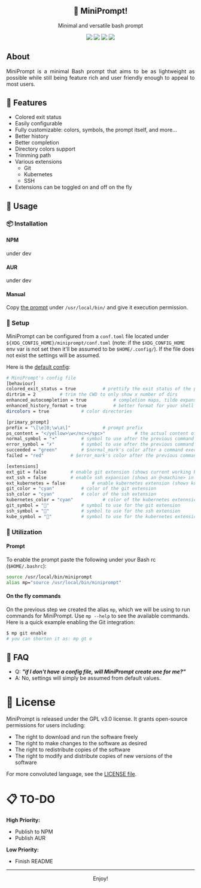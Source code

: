 <p align="center">
  <h2 align="center">🦊 MiniPrompt!</h2>
</p>

<p align="center">Minimal and versatile bash prompt</p>

<p align="center">
    <a href="https://github.com/Pocco81/MiniPrompt/stargazers"><img src="https://img.shields.io/github/stars/Pocco81/MiniPrompt?colorA=221e2f&colorB=b9c4e3&style=for-the-badge&logo=starship style=flat-square"></a>
    <a href="https://github.com/Pocco81/MiniPrompt/releases/latest"><img src="https://img.shields.io/github/release/Pocco81/MiniPrompt.svg?&style=for-the-badge&label=Release&logo=github&logoColor=eceff4&colorA=221e2f&colorB=f6bbe7"/></a>
    <a href="https://github.com/Pocco81/MiniPrompt/issues"><img src="https://img.shields.io/github/issues/Pocco81/MiniPrompt?colorA=221e2f&colorB=e7a988&style=for-the-badge"></a>
    <a href="https://github.com/Pocco81/MiniPrompt/network/members"><img src="https://img.shields.io/github/forks/Pocco81/MiniPrompt?colorA=221e2f&colorB=f0a8e4&style=for-the-badge&logo=github"></a>
</p>

## About

<div style="text-align: justify">
MiniPrompt is a minimal Bash prompt that aims to be as lightweight as possible while still being feature rich and user friendly enough to appeal to most users.
</div>

## 🎁 Features
- Colored exit status
- Easily configurable
- Fully customizable: colors, symbols, the prompt itself, and more...
- Better history
- Better completion
- Directory colors support
- Trimming path
- Various extensions
	- Git
	- Kubernetes
	- SSH
- Extensions can be toggled on and off on the fly

## 🤖 Usage

### 📦 Installation

#### NPM

under dev

#### AUR

under dev

#### Manual

Copy [the prompt](https://github.com/Pocco81/MiniPrompt/blob/main/miniprompt) under `/usr/local/bin/` and give it execution permission.

### 🔧 Setup

MiniPrompt can be configured from a `conf.toml` file located under `${XDG_CONFIG_HOME}/miniprompt/conf.toml` (note: if the `$XDG_CONFIG_HOME` env var is not set then it'll be assumed to be `$HOME/.config/`). If the file does not exist the settings will be assumed.

Here is the [default config](https://github.com/Pocco81/MiniPrompt/blob/main/config/conf.toml):

```sh
# MiniPrompt's config file
[behaviour]
colored_exit_status = true			# prettify the exit status of the previous command
dirtrim = 2			# trim the CWD to only show x number of dirs
enhanced_autocompletion = true			# completion maps, tilde expansion, mark directories, ...
enhanced_history_format = true			# better format for your shell history: [%Y-%m-%d %T]
dircolors = true			# color directories

[primary_prompt]
prefix = "\[\e]0;\w\a\]"			# prompt prefix
ps_content = "</yellow>\w</nc></spc>"			# the actual content of your prompt
normal_symbol = "➜"			# symbol to use after the previous command succeeded
error_symbol = "✗"			# symbol to use after the previous command failed
succeeded = "green"			# $normal_mark's color after a command executed successfully
failed = "red"			# $error_mark's color after the previous command executed successfully

[extensions]
ext_git = false			# enable git extension (shows current working branch)
ext_ssh = false			# enable ssh expansion (shows an @<machine> in the prompt)
ext_kubernetes = false			# enable kubernetes extension (shows kubernetes' current context)
git_color = "cyan"			# color of the git extension
ssh_color = "cyan"			# color of the ssh extension
kubernetes_color = "cyan"			# color of the kubernetes extennsion
git_symbol = ""			# symbol to use for the git extension
ssh_symbol = ""			# symbol to use for the ssh extension
kube_symbol = ""			# symbol to use for the kubernetes extension
```

### 🌿 Utilization

#### Prompt

To enable the prompt paste the following under your Bash rc (`$HOME/.bashrc`):

```sh
source /usr/local/bin/miniprompt
alias mp="source /usr/local/bin/miniprompt"
```

#### On the fly commands

On the previous step we created the alias `mp`, which we will be using to run commands for MiniPrompt. Use `mp --help` to see the available commands. Here is a quick example enabling the Git integration:

```sh
$ mp git enable
# you can shorten it as: mp gt e
```

## 🙋 FAQ

-   Q: **_"if I don't have a config file, will MiniPrompt create one for me?"_**
-   A: No, settings will simply be assumed from default values.

# 📜 License

MiniPrompt is released under the GPL v3.0 license. It grants open-source permissions for users including:

-   The right to download and run the software freely
-   The right to make changes to the software as desired
-   The right to redistribute copies of the software
-   The right to modify and distribute copies of new versions of the software

For more convoluted language, see the [LICENSE file](https://github.com/Pocco81/MiniPrompt/blob/main/README.md).

# 📋 TO-DO

**High Priority:**

-   Publish to NPM
- Publish AUR

**Low Priority:**

-   Finish README

<hr>
<p align="center">
	Enjoy!
</p>
